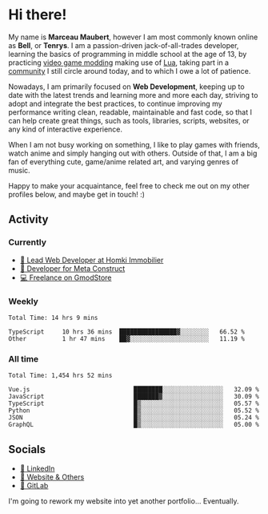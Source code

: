 # Hi there!

My name is **Marceau Maubert**, however I am most commonly known online as **Bell**, or **Tenrys**. I am a passion-driven jack-of-all-trades developer, learning the basics of programming in middle school at the age of 13, by practicing [video game modding](https://garrysmod.com) making use of [Lua](https://lua.org), taking part in a [community](https://metastruct.net) I still circle around today, and to which I owe a lot of patience.

Nowadays, I am primarily focused on **Web Development**, keeping up to date with the latest trends and learning more and more each day, striving to adopt  and integrate the best practices, to continue improving my performance writing clean, readable, maintainable and fast code, so that I can help create great things, such as tools, libraries, scripts, websites, or any kind of interactive experience.

When I am not busy working on something, I like to play games with friends, watch anime and simply hanging out with others. Outside of that, I am a big fan of everything cute, game/anime related art, and varying genres of music.

Happy to make your acquaintance, feel free to check me out on my other profiles below, and maybe get in touch! :)

## Activity

### Currently

- [🏢 Lead Web Developer at Homki Immobilier](https://homki-immobilier.com)
- [🎈 Developer for Meta Construct](https://metastruct.net)
- [💻 Freelance on GmodStore](https://www.gmodstore.com/users/Tenrys)

### Weekly
<!--START_SECTION:wakaWeekly-->

```text
Total Time: 14 hrs 9 mins

TypeScript     10 hrs 36 mins  ████████████████▓░░░░░░░░   66.52 %
Other          1 hr 47 mins    ██▓░░░░░░░░░░░░░░░░░░░░░░   11.19 %
```

<!--END_SECTION:wakaWeekly-->

### All time
<!--START_SECTION:wakaTotal-->

```text
Total Time: 1,454 hrs 52 mins

Vue.js                             ████████░░░░░░░░░░░░░░░░░   32.09 %
JavaScript                         ███████▓░░░░░░░░░░░░░░░░░   30.09 %
TypeScript                         █▒░░░░░░░░░░░░░░░░░░░░░░░   05.57 %
Python                             █▒░░░░░░░░░░░░░░░░░░░░░░░   05.52 %
JSON                               █▒░░░░░░░░░░░░░░░░░░░░░░░   05.24 %
GraphQL                            █▒░░░░░░░░░░░░░░░░░░░░░░░   05.00 %
```

<!--END_SECTION:wakaTotal-->

## Socials

- [👔 LinkedIn](https://www.linkedin.com/in/marceau-maubert)
- [🔗 Website & Others](https://bell.moe)
- [🦊 GitLab](https://gitlab.com/Tenrys)

I'm going to rework my website into yet another portfolio... Eventually.
